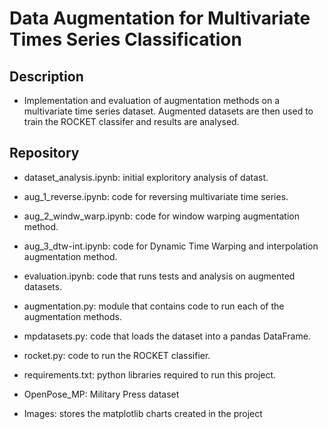 # Data Augmentation for Multivariate Times Series Classification

## Description

- Implementation and evaluation of augmentation methods on a multivariate time series dataset. Augmented datasets are then used to train the ROCKET classifer and results are analysed.

## Repository

- dataset_analysis.ipynb: initial exploritory analysis of datast.

- aug_1_reverse.ipynb: code for reversing multivariate time series.

- aug_2_windw_warp.ipynb: code for window warping augmentation method.

- aug_3_dtw-int.ipynb: code for Dynamic Time Warping and interpolation augmentation method.

- evaluation.ipynb: code that runs tests and analysis on augmented datasets.

- augmentation.py: module that contains code to run each of the augmentation methods.

- mpdatasets.py: code that loads the dataset into a pandas DataFrame.

- rocket.py: code to run the ROCKET classifier.

- requirements.txt: python libraries required to run this project.

- OpenPose_MP: Military Press dataset

- Images: stores the matplotlib charts created in the project